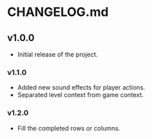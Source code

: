 # CHANGELOG.md

## v1.0.0

- Initial release of the project.

### v1.1.0

- Added new sound effects for player actions.
- Separated level context from game context.

### v1.2.0

- Fill the completed rows or columns.
